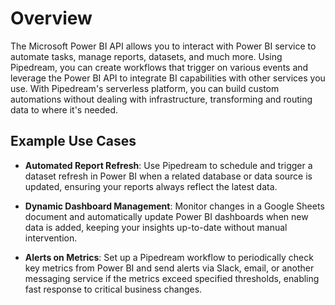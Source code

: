 # Overview

The Microsoft Power BI API allows you to interact with Power BI service to automate tasks, manage reports, datasets, and much more. Using Pipedream, you can create workflows that trigger on various events and leverage the Power BI API to integrate BI capabilities with other services you use. With Pipedream's serverless platform, you can build custom automations without dealing with infrastructure, transforming and routing data to where it's needed.

## Example Use Cases

- **Automated Report Refresh**: Use Pipedream to schedule and trigger a dataset refresh in Power BI when a related database or data source is updated, ensuring your reports always reflect the latest data.

- **Dynamic Dashboard Management**: Monitor changes in a Google Sheets document and automatically update Power BI dashboards when new data is added, keeping your insights up-to-date without manual intervention.

- **Alerts on Metrics**: Set up a Pipedream workflow to periodically check key metrics from Power BI and send alerts via Slack, email, or another messaging service if the metrics exceed specified thresholds, enabling fast response to critical business changes.
